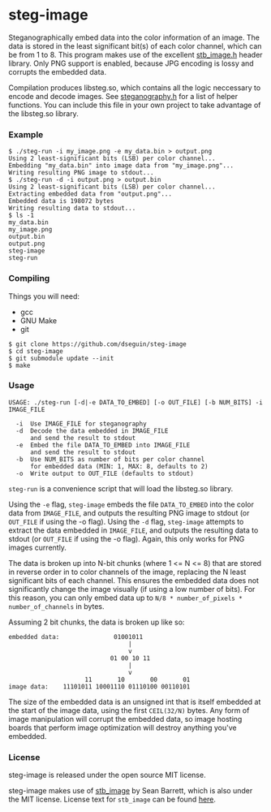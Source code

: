 steg-image
==========
Steganographically embed data into the color information of an image. The data is stored in the least significant bit(s) of each color channel, which can be from 1 to 8. This program makes use of the excellent [stb_image.h](https://github.com/nothings/stb) header library. Only PNG support is enabled, because JPG encoding is lossy and corrupts the embedded data.

Compilation produces libsteg.so, which contains all the logic neccessary to encode and decode images. See [steganography.h](https://github.com/dseguin/steg-image/blob/master/src/libsteg/steganography.h) for a list of helper functions. You can include this file in your own project to take advantage of the libsteg.so library.

### Example
```
$ ./steg-run -i my_image.png -e my_data.bin > output.png
Using 2 least-significant bits (LSB) per color channel...
Embedding "my_data.bin" into image data from "my_image.png"...
Writing resulting PNG image to stdout...
$ ./steg-run -d -i output.png > output.bin
Using 2 least-significant bits (LSB) per color channel...
Extracting embedded data from "output.png"...
Embedded data is 198072 bytes
Writing resulting data to stdout...
$ ls -1
my_data.bin
my_image.png
output.bin
output.png
steg-image
steg-run
```

### Compiling
Things you will need:
- gcc
- GNU Make
- git
```
$ git clone https://github.com/dseguin/steg-image
$ cd steg-image
$ git submodule update --init
$ make
```

### Usage
```
USAGE: ./steg-run [-d|-e DATA_TO_EMBED] [-o OUT_FILE] [-b NUM_BITS] -i IMAGE_FILE

  -i  Use IMAGE_FILE for steganography
  -d  Decode the data embedded in IMAGE_FILE
      and send the result to stdout
  -e  Embed the file DATA_TO_EMBED into IMAGE_FILE
      and send the result to stdout
  -b  Use NUM_BITS as number of bits per color channel
      for embedded data (MIN: 1, MAX: 8, defaults to 2)
  -o  Write output to OUT_FILE (defaults to stdout)
```

`steg-run` is a convenience script that will load the libsteg.so library.

Using the `-e` flag, `steg-image` embeds the file `DATA_TO_EMBED` into the color data from `IMAGE_FILE`, and outputs the resulting PNG image to stdout (or `OUT_FILE` if using the -o flag). Using the `-d` flag, `steg-image` attempts to extract the data embedded in `IMAGE_FILE`, and outputs the resulting data to stdout (or `OUT_FILE` if using the -o flag). Again, this only works for PNG images currently.

The data is broken up into N-bit chunks (where 1 <= N <= 8) that are stored in reverse order in to color channels of the image, replacing the N least significant bits of each channel. This ensures the embedded data does not significantly change the image visually (if using a low number of bits). For this reason, you can only embed data up to `N/8 * number_of_pixels * number_of_channels` in bytes.

Assuming 2 bit chunks, the data is broken up like so:
```
embedded data:               01001011
                                 |
                                 v
                            01 00 10 11
                                 |
                                 v
                     11       10       00       01
image data:    11101011 10001110 01110100 00110101
```
The size of the embedded data is an unsigned int that is itself embedded at the start of the image data, using the first `CEIL(32/N)` bytes. Any form of image manipulation will corrupt the embedded data, so image hosting boards that perform image optimization will destroy anything you've embedded.

### License
steg-image is released under the open source MIT license.

steg-image makes use of [stb_image](https://github.com/nothings/stb) by Sean Barrett, which is also under the MIT license. License text for `stb_image` can be found [here](https://github.com/nothings/stb/raw/master/LICENSE).
